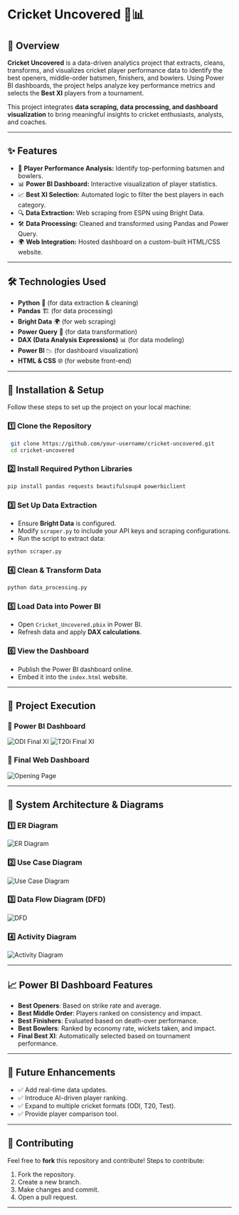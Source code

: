 # Cricket Uncovered 🏏📊

## 📌 Overview
**Cricket Uncovered** is a data-driven analytics project that extracts, cleans, transforms, and visualizes cricket player performance data to identify the best openers, middle-order batsmen, finishers, and bowlers. Using Power BI dashboards, the project helps analyze key performance metrics and selects the **Best XI** players from a tournament.

This project integrates **data scraping, data processing, and dashboard visualization** to bring meaningful insights to cricket enthusiasts, analysts, and coaches.

---

## ✨ Features
- 🏏 **Player Performance Analysis:** Identify top-performing batsmen and bowlers.
- 📊 **Power BI Dashboard:** Interactive visualization of player statistics.
- 📈 **Best XI Selection:** Automated logic to filter the best players in each category.
- 🔍 **Data Extraction:** Web scraping from ESPN using Bright Data.
- 🛠 **Data Processing:** Cleaned and transformed using Pandas and Power Query.
- 🌍 **Web Integration:** Hosted dashboard on a custom-built HTML/CSS website.

---

## 🛠️ Technologies Used
- **Python** 🐍 (for data extraction & cleaning)
- **Pandas** 🏗️ (for data processing)
- **Bright Data** 🌍 (for web scraping)
- **Power Query** 🔄 (for data transformation)
- **DAX (Data Analysis Expressions)** 📊 (for data modeling)
- **Power BI** 📉 (for dashboard visualization)
- **HTML & CSS** 🌐 (for website front-end)

---

## 🚀 Installation & Setup
Follow these steps to set up the project on your local machine:

### 1️⃣ Clone the Repository
```sh
 git clone https://github.com/your-username/cricket-uncovered.git
 cd cricket-uncovered
```

### 2️⃣ Install Required Python Libraries
```sh
pip install pandas requests beautifulsoup4 powerbiclient
```

### 3️⃣ Set Up Data Extraction
- Ensure **Bright Data** is configured.
- Modify `scraper.py` to include your API keys and scraping configurations.
- Run the script to extract data:
```sh
python scraper.py
```

### 4️⃣ Clean & Transform Data
```sh
python data_processing.py
```

### 5️⃣ Load Data into Power BI
- Open `Cricket_Uncovered.pbix` in Power BI.
- Refresh data and apply **DAX calculations**.

### 6️⃣ View the Dashboard
- Publish the Power BI dashboard online.
- Embed it into the `index.html` website.

---

## 🎥 Project Execution

### 🔹 Power BI Dashboard
![ODI Final XI](https://github.com/user-attachments/assets/a5ed862c-14eb-44b5-af1d-a8dc8cc8366e)
![T20i Final XI](https://github.com/user-attachments/assets/ab7028c8-7f07-43fb-8a5e-cb55e6ef3149)

### 🔹 Final Web Dashboard
![Opening Page](https://github.com/user-attachments/assets/4d56dd2e-2967-4d9e-9f21-480d4717bbf6)

---

## 📌 System Architecture & Diagrams
### 1️⃣ ER Diagram
![ER Diagram](![image](https://github.com/user-attachments/assets/4d56a11b-da57-4e26-be57-6d3010d2f9ef)
)

### 2️⃣ Use Case Diagram
![Use Case Diagram](![image](https://github.com/user-attachments/assets/07fc4777-1b0a-4299-88b1-b75f3f1c5f85)
)

### 3️⃣ Data Flow Diagram (DFD)
![DFD](![image](https://github.com/user-attachments/assets/f49675ce-6616-4b4a-88d6-6d4f3de615a4)
)

### 4️⃣ Activity Diagram
![Activity Diagram](![image](https://github.com/user-attachments/assets/9477f8be-c689-4b41-ae5f-383ff9f9eee9)
)

---

## 📈 Power BI Dashboard Features
- **Best Openers**: Based on strike rate and average.
- **Best Middle Order**: Players ranked on consistency and impact.
- **Best Finishers**: Evaluated based on death-over performance.
- **Best Bowlers**: Ranked by economy rate, wickets taken, and impact.
- **Final Best XI**: Automatically selected based on tournament performance.

---

## 📌 Future Enhancements
- ✅ Add real-time data updates.
- ✅ Introduce AI-driven player ranking.
- ✅ Expand to multiple cricket formats (ODI, T20, Test).
- ✅ Provide player comparison tool.

---

## 🤝 Contributing
Feel free to **fork** this repository and contribute! Steps to contribute:
1. Fork the repository.
2. Create a new branch.
3. Make changes and commit.
4. Open a pull request.

---


